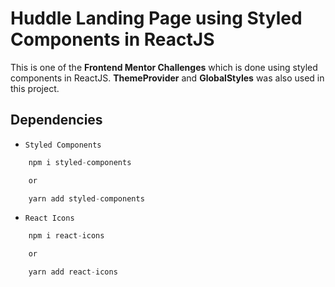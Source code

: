 # Huddle Landing Page using Styled Components in ReactJS

This is one of the **Frontend Mentor Challenges** which is done using styled components in ReactJS.
**ThemeProvider** and **GlobalStyles** was also used in this project.

## Dependencies
* `Styled Components`
```javascript
    npm i styled-components

    or

    yarn add styled-components
```
* `React Icons`
```javascript
    npm i react-icons

    or 

    yarn add react-icons
```
